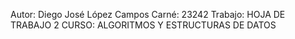Autor: Diego José López Campos
Carné: 23242
Trabajo: HOJA DE TRABAJO 2
CURSO: ALGORITMOS Y ESTRUCTURAS DE DATOS